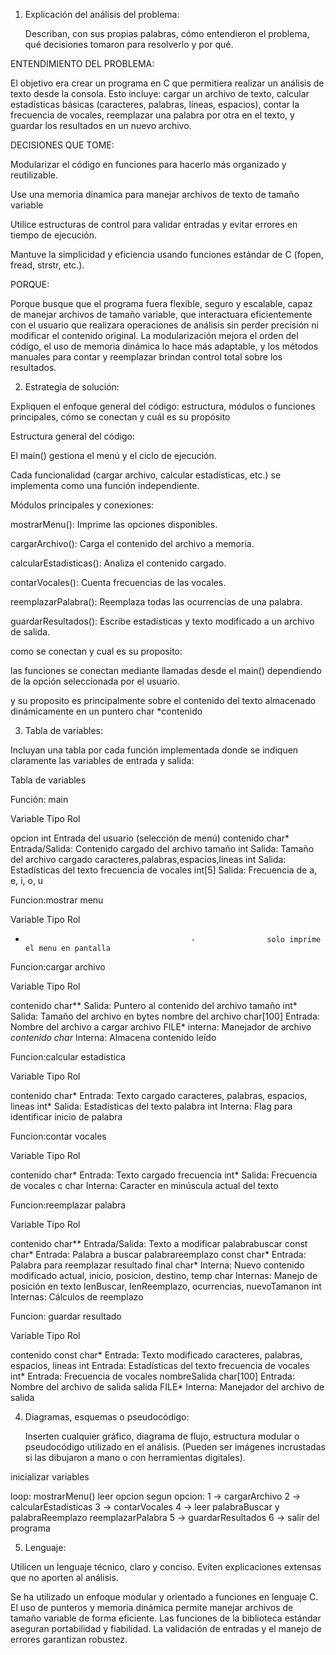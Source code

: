 1. Explicación del análisis del problema:

    Describan, con sus propias palabras, cómo entendieron el problema, qué decisiones tomaron para resolverlo y por qué.

ENTENDIMIENTO DEL PROBLEMA:

 El objetivo era crear un programa en C que permitiera realizar un análisis de texto desde la consola. Esto incluye: cargar un archivo de texto, calcular estadísticas básicas (caracteres, palabras, líneas, espacios), contar la frecuencia de vocales, reemplazar una palabra por otra en el texto, y guardar los resultados en un nuevo archivo.
 
DECISIONES QUE TOME:

Modularizar el código en funciones para hacerlo más organizado y reutilizable.

Use una memoria dinamica para manejar archivos de texto de tamaño variable

Utilice estructuras de control para validar entradas y evitar errores en tiempo de ejecución.

Mantuve la simplicidad y eficiencia usando funciones estándar de C (fopen, fread, strstr, etc.).

PORQUE:

Porque busque que el programa fuera flexible, seguro y escalable, capaz de manejar archivos de tamaño variable, que interactuara eficientemente con el usuario que realizara operaciones de análisis sin perder precisión ni modificar el contenido original. La modularización mejora el orden del código, el uso de memoria dinámica lo hace más adaptable, y los métodos manuales para contar y reemplazar brindan control total sobre los resultados.

2. Estrategia de solución:
    
 Expliquen el enfoque general del código: estructura, módulos o funciones principales, cómo se conectan y cuál es su propósito

 Estructura general del código:

El main() gestiona el menú y el ciclo de ejecución.

Cada funcionalidad (cargar archivo, calcular estadísticas, etc.) se implementa como una función independiente.


Módulos principales y conexiones:

mostrarMenu(): Imprime las opciones disponibles.

cargarArchivo(): Carga el contenido del archivo a memoria.

calcularEstadisticas(): Analiza el contenido cargado.

contarVocales(): Cuenta frecuencias de las vocales.

reemplazarPalabra(): Reemplaza todas las ocurrencias de una palabra.

guardarResultados(): Escribe estadísticas y texto modificado a un archivo de salida.

como se conectan y cual es su proposito:

las funciones se conectan mediante llamadas desde el main() dependiendo de la opción seleccionada por el usuario.

y su proposito es principalmente sobre el contenido del texto almacenado dinámicamente en un puntero char *contenido

3. Tabla de variables:
    
 Incluyan una tabla por cada función implementada donde se indiquen claramente las variables de entrada y salida:

Tabla de variables

Función: main

Variable                                   Tipo             Rol

opcion                                     int              Entrada del usuario (selección de menú)
contenido                                  char*            Entrada/Salida: Contenido cargado del archivo
tamaño                                     int              Salida: Tamaño del archivo cargado
caracteres,palabras,espacios,lineas        int              Salida: Estadísticas del texto
frecuencia de vocales                      int[5]           Salida: Frecuencia de a, e, i, o, u

Funcion:mostrar menu

Variable                                   Tipo             Rol
-                                          -                solo imprime el menu en pantalla

Funcion:cargar archivo

Variable                                   Tipo             Rol

contenido                                  char**           Salida: Puntero al contenido del archivo
tamaño                                     int*             Salida: Tamaño del archivo en bytes
nombre del archivo                         char[100]        Entrada: Nombre del archivo a cargar
archivo                                    FILE*            interna: Manejador de archivo
*contenido                                 char*            Interna: Almacena contenido leído


Funcion:calcular estadistica 

Variable                                   Tipo            Rol

contenido                                  char*           Entrada: Texto cargado
caracteres, palabras, espacios, lineas     int*            Salida: Estadísticas del texto
palabra                                    int             Interna: Flag para identificar inicio de palabra


Funcion:contar vocales

Variable                                   Tipo           Rol

contenido                                  char*          Entrada: Texto cargado
frecuencia                                 int*           Salida: Frecuencia de vocales
c                                          char           Interna: Caracter en minúscula actual del texto

Funcion:reemplazar palabra

Variable                                              Tipo                Rol

contenido                                             char**              Entrada/Salida: Texto a modificar
palabrabuscar                                         const char*         Entrada: Palabra a buscar
palabrareemplazo                                      const char*         Entrada: Palabra para reemplazar
resultado final                                       char*               Interna: Nuevo contenido modificado
actual, inicio, posicion, destino, temp               char                Internas: Manejo de posición en texto
lenBuscar, lenReemplazo, ocurrencias, nuevoTamanon    int                 Internas: Cálculos de reemplazo


Funcion: guardar resultado

Variable                                             Tipo                 Rol

contenido                                            const char*          Entrada: Texto modificado
caracteres, palabras, espacios, lineas               int                  Entrada: Estadísticas del texto
frecuencia de vocales                                int*                 Entrada: Frecuencia de vocales
nombreSalida                                         char[100]            Entrada: Nombre del archivo de salida
salida                                               FILE*                Interna: Manejador del archivo de salida


4. Diagramas, esquemas o pseudocódigo:
    
    Inserten cualquier gráfico, diagrama de flujo, estructura modular o pseudocódigo utilizado en el análisis. (Pueden ser imágenes incrustadas si las dibujaron a mano o con herramientas digitales).

inicializar variables

loop:
    mostrarMenu()
    leer opcion
    segun opcion:
        1 -> cargarArchivo
        2 -> calcularEstadisticas
        3 -> contarVocales
        4 -> leer palabraBuscar y palabraReemplazo
             reemplazarPalabra
        5 -> guardarResultados
        6 -> salir del programa


5. Lenguaje:
    
 Utilicen un lenguaje técnico, claro y conciso. Eviten explicaciones extensas que no aporten al análisis.

 Se ha utilizado un enfoque modular y orientado a funciones en lenguaje C. El uso de punteros y memoria dinámica permite manejar archivos de tamaño variable de forma eficiente. Las funciones de la biblioteca estándar aseguran portabilidad y fiabilidad. La validación de entradas y el manejo de errores garantizan robustez.



